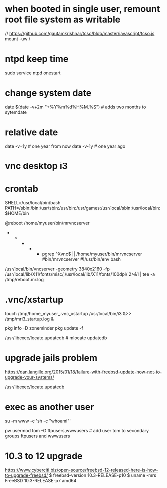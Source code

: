 # when booted in single user, remount root file system as writable
// https://github.com/gautamkrishnar/tcso/blob/master/javascript/tcso.js
mount -uw /

# ntpd keep time
sudo service ntpd onestart

# change system date
date $(date -v+2m "+%Y%m%d%H%M.%S") # adds two months to sytemdate

# relative date
date -v+1y # one year from now
date -v-1y # one year ago


# vnc desktop i3
# crontab
SHELL=/usr/local/bin/bash
PATH=/sbin:/bin:/usr/sbin:/usr/bin:/usr/games:/usr/local/sbin:/usr/local/bin:$HOME/bin

@reboot /home/myuser/bin/mrvncserver
* * * * * pgrep ^Xvnc$ || /home/myuser/bin/mrvncserver
#bin/mrvncserver
#!/usr/bin/env bash

/usr/local/bin/vncserver -geometry 3840x2160 -fp /usr/local/lib/X11/fonts/misc/,/usr/local/lib/X11/fonts/100dpi/ 2>&1 | tee -a /tmp/reboot.mr.log
# .vnc/xstartup
touch /tmp/home_myuser_.vnc_xstartup
/usr/local/bin/i3 &>> /tmp/mri3_startup.log &


pkg info -D zoneminder
pkg update -f

/usr/libexec/locate.updatedb # mlocate updatedb


# upgrade jails problem
https://dan.langille.org/2015/01/18/failure-with-freebsd-update-how-not-to-upgrade-your-systems/


/usr/libexec/locate.updatedb

# exec as another user
su -m www -c 'sh -c "whoami"'

pw usermod tom -G ftpusers,wwwusers # add user tom to secondary groups ftpusers and wwwusers

# 10.3 to 12 upgrade
https://www.cyberciti.biz/open-source/freebsd-12-released-here-is-how-to-upgrade-freebsd/
$ freebsd-version
10.3-RELEASE-p10
$ uname -mrs
FreeBSD 10.3-RELEASE-p7 amd64
